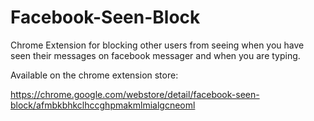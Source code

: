 Facebook-Seen-Block
===================

Chrome Extension for blocking other users from seeing when you have seen their messages on facebook messager and when you are typing.

Available on the chrome extension store:

https://chrome.google.com/webstore/detail/facebook-seen-block/afmbkbhkclhccghpmakmlmialgcneoml
